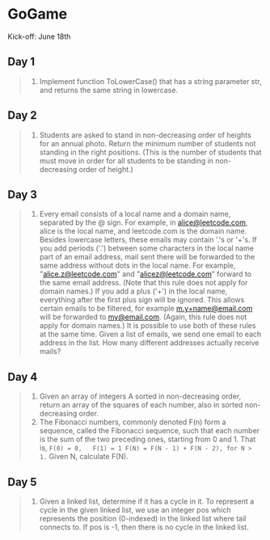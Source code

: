 # GoGame

Kick-off: June 18th

## Day 1
>1. Implement function ToLowerCase() that has a string parameter str, and returns the same string in lowercase.

## Day 2
>1. Students are asked to stand in non-decreasing order of heights for an annual photo.
Return the minimum number of students not standing in the right positions.  (This is the number of students that must move in order for all students to be standing in non-decreasing order of height.)

## Day 3
>1. Every email consists of a local name and a domain name, separated by the @ sign.
For example, in alice@leetcode.com, alice is the local name, and leetcode.com is the domain name.
Besides lowercase letters, these emails may contain '.'s or '+'s.
If you add periods ('.') between some characters in the local name part of an email address, mail sent there will be forwarded to the same address without dots in the local name.  For example, "alice.z@leetcode.com" and "alicez@leetcode.com" forward to the same email address.  (Note that this rule does not apply for domain names.)
If you add a plus ('+') in the local name, everything after the first plus sign will be ignored. This allows certain emails to be filtered, for example m.y+name@email.com will be forwarded to my@email.com.  (Again, this rule does not apply for domain names.)
It is possible to use both of these rules at the same time.
Given a list of emails, we send one email to each address in the list.  How many different addresses actually receive mails? 

## Day 4
>1. Given an array of integers A sorted in non-decreasing order, return an array of the squares of each number, also in sorted non-decreasing order.
> 2. The Fibonacci numbers, commonly denoted F(n) form a sequence, called the Fibonacci sequence, such that each number is the sum of the two preceding ones, starting from 0 and 1. That is,
    ```
    F(0) = 0,   F(1) = 1
    F(N) = F(N - 1) + F(N - 2), for N > 1.
    ```
    Given N, calculate F(N).

## Day 5
>1. Given a linked list, determine if it has a cycle in it.
To represent a cycle in the given linked list, we use an integer pos which represents the position (0-indexed) in the linked list where tail connects to. If pos is -1, then there is no cycle in the linked list.
